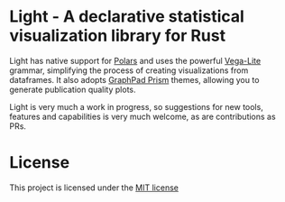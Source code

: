 # Light - A declarative statistical visualization library for Rust
Light has native support for [Polars](https://github.com/pola-rs/polars) and uses the powerful [Vega-Lite](https://altair-viz.github.io/) grammar, simplifying the process of creating visualizations from dataframes. It also adopts [GraphPad Prism](https://www.graphpad.com/scientific-software/prism/www.graphpad.com/scientific-software/prism/) themes, allowing you to generate publication quality plots.

Light is very much a work in progress, so suggestions for new tools, features and capabilities is very much welcome, as are contributions as PRs.

# License
This project is licensed under the [MIT license](https://github.com/wangjiawen2013/pypies/blob/main/LICENSE)
